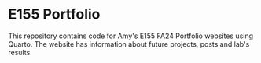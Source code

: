 # E155 Portfolio
This repository contains code for Amy's E155 FA24 Portfolio websites using Quarto. The website has information about future projects, posts and lab's results.